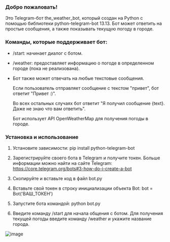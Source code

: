 ### Добро пожаловать!

  Это Telegram-бот the_weather_bot, который создан на Python с помощью библиотеки python-telegram-bot 13.13.
Бот может ответить на простые сообщения, а также показывать текущую погоду в городе.

### Команды, которые поддерживает бот:

- /start: начинает диалог с ботом.

- /weather: предоставляет информацию о погоде в определенном городе (пока не реализована).

- Бот также может отвечать на любые текстовые сообщения. 

  Если пользователь отправляет сообщение с текстом "привет", бот ответит "Привет :)".

  Во всех остальных случаях бот ответит "Я получил сообщение {text}. Даже не знаю что вам ответить".

  Бот использует API OpenWeatherMap для получения погоды в городе. 

### Установка и использование
1. Установите зависимости:
   pip install python-telegram-bot

2. Зарегистрируйте своего бота в Telegram и получите токен. Больше информации можно найти на сайте Telegram: https://core.telegram.org/bots#3-how-do-i-create-a-bot

3. Скопируйте и вставьте код в файл bot.py

4. Вставьте свой токен в строку инициализации объекта Bot:
   bot = Bot('ВАШ_ТОКЕН')
   
5. Запустите бота командой:
   python bot.py
   
6. Введите команду /start для начала общения с ботом. 
   Для получения текущей погоды введите команду /weather и укажите название города.
   
   
   

![image](https://user-images.githubusercontent.com/108083300/230403850-5765a6bd-a351-47fd-8324-d95052ae7f12.png)


